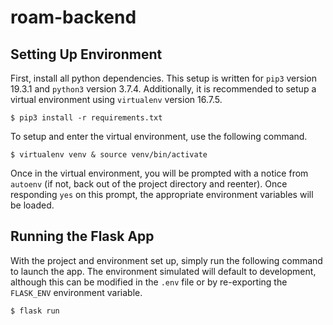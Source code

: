 # roam-backend

## Setting Up Environment

First, install all python dependencies. This setup is written for `pip3` version 19.3.1 and `python3` version 3.7.4. Additionally, it is recommended to setup a virtual environment using `virtualenv` version 16.7.5.

`$ pip3 install -r requirements.txt`

To setup and enter the virtual environment, use the following command.

`$ virtualenv venv & source venv/bin/activate`

Once in the virtual environment, you will be prompted with a notice from `autoenv` (if not, back out of the project directory and reenter). Once responding `yes` on this prompt, the appropriate environment variables will be loaded.

## Running the Flask App

With the project and environment set up, simply run the following command to launch the app. The environment simulated will default to development, although this can be modified in the `.env` file or by re-exporting the `FLASK_ENV` environment variable.

`$ flask run`
